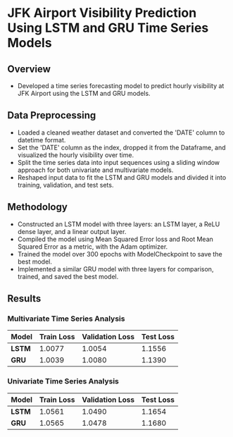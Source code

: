 # **JFK Airport Visibility Prediction Using LSTM and GRU Time Series Models**

## **Overview**
- Developed a time series forecasting model to predict hourly visibility at JFK Airport using the LSTM and GRU models.

## **Data Preprocessing**
- Loaded a cleaned weather dataset and converted the 'DATE' column to datetime format.
- Set the 'DATE' column as the index, dropped it from the Dataframe, and visualized the hourly visibility over time.
- Split the time series data into input sequences using a sliding window approach for both univariate and multivariate models.
- Reshaped input data to fit the LSTM and GRU models and divided it into training, validation, and test sets.

## **Methodology**
- Constructed an LSTM model with three layers: an LSTM layer, a ReLU dense layer, and a linear output layer.
- Compiled the model using Mean Squared Error loss and Root Mean Squared Error as a metric, with the Adam optimizer.
- Trained the model over 300 epochs with ModelCheckpoint to save the best model.
- Implemented a similar GRU model with three layers for comparison, trained, and saved the best model.

## **Results**

### Multivariate Time Series Analysis

| Model | Train Loss | Validation Loss | Test Loss |
|-------|------------|-----------------|-----------|
| **LSTM** | 1.0077 | 1.0054 | 1.1556 |
| **GRU**  | 1.0039 | 1.0080 | 1.1390 |

### Univariate Time Series Analysis

| Model | Train Loss | Validation Loss | Test Loss |
|-------|------------|-----------------|-----------|
| **LSTM** | 1.0561 | 1.0490 | 1.1654 |
| **GRU**  | 1.0565 | 1.0478 | 1.1680 |
